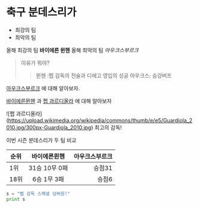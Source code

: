 # 축구 분데스리가 
* 최강의 팀
* 최악의 팀

올해 최강의 팀 **바이에른 뮌헨**
올해 최악의 팀 _아우크스부르크_
 
 > 이유가 뭐야?
 > > 뮌헨 :펩 감독의 전술과 디에고 영입의 성공
 > >  아우크스:  승강버프

[아우크스부르크](https://ko.wikipedia.org/wiki/FC_%EC%95%84%EC%9A%B0%ED%81%AC%EC%8A%A4%EB%B6%80%EB%A5%B4%ED%81%AC " 아우크스부르크") 에 대해 알아보자.

[바이에른뮌헨][1] 과 [펩 과르디올라][2] 에 대해 알아보자 

[1]: https://ko.wikipedia.org/wiki/FC_%EB%B0%94%EC%9D%B4%EC%97%90%EB%A5%B8_%EB%AE%8C%ED%97%A8"링크제목1"
[2]: https://ko.wikipedia.org/wiki/%EC%A3%BC%EC%A0%9C%ED%94%84_%EA%B3%BC%EB%A5%B4%EB%94%94%EC%98%AC%EB%9D%BC "링크제목2"


![펩 과르디올라] (https://upload.wikimedia.org/wikipedia/commons/thumb/e/e5/Guardiola_2010.jpg/300px-Guardiola_2010.jpg)
최고의 감독!


이번 시즌 분데스리가 두 팀 비교

| 순위  | 바이에른뮌헨  | 아우크스부르크  |
| -----|:-----------:| -----:|
| 1위  | 31승 10무 0패| 승점31 |
| 18위 | 6승 1무 3패  |   승점6|




```python
s = "펩 감독 스페셜 넘버원!"
print s
